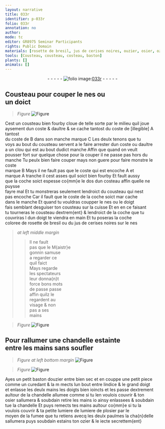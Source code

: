 ```yaml
---
layout: narrative
title: 033r
identifier: p-033r
folio: 033r
annotation: no
author:
mode: tc
editor: GR8975 Seminar Participants
rights: Public Domain
materials: [rosette de bresil, jus de cerises noires, ouzier, osier, ozier]
tools: [Cousteau, cousteau, costeau, baston]
plants: []
animals: []
---
```


<div class="folio" align="center">- - - - - <a href="http://gallica.bnf.fr/ark:/12148/btv1b10500001g/f71.image" target="_blank"><img src="https://cu-mkp.github.io/2017-workshop-edition/assets/photo-icon.png" alt="folio image: " style="display:inline-block; margin-bottom:-3px;"/>033r</a> - - - - - </div>  
  

## <span class="tl">Cousteau</span> pour couper le nes ou<br/> un doict

 
> *Figure*
> <a href="https://drive.google.com/open?id=0B9-oNrvWdlO5RWlDQlc4cU5HN3M" target="_blank"><img src="https://cu-mkp.github.io/GR8975-edition/assets/photo-icon.png" alt="Figure" style="display:inline-block; margin-bottom:-3px;"/></a>
 
Cest un <span class="tl">cousteau</span> bien fourby cloue de telle sorte par le milieu quil joue<br/> aysement dun coste & daultre & se cache tantost du coste de <span class="del">[illegible]</span> A tantost<br/> du coste de B dans son manche marque C Les deulx tenons que tu<br/> voys au bout du <span class="tl">cousteau</span> servent a le faire arrester dun coste ou daultre<br/> a un clou qui est au bout dudict manche Affin que quand on veult<br/> pousser fort <span class="add">sur</span> quelque chose pour la couper il ne passe pas hors du<br/> manche Tu peulx bien faire couper <span class="add">mays non guere</span> pour faire monstre le coste<br/> marque B Mays il ne fault pas que le coste qui est encoche <span class="del">A</span> et<br/> marque A tranche <span class="del">il</span> cest asses quil soict bien fourby Et fault aussy<br/> que la coche soict espesse co{mm}e le <span class="ms">dos dun <span class="tl">costeau</span></span> affin quelle ne puysse<br/> fayre mal Et tu monstreras seulement lendroict du <span class="tl">cousteau</span> qui nest<br/> pas encoche Car il fault que le coste de la coche soict <span class="del">mar</span> cache<br/> dans le manche Et quand tu vouldras coupper le nes ou le doigt<br/> fais semblant desguiser ton <span class="tl">cousteau</span> sur la <span class="bp">cuisse</span> Et en <span class="del">en</span> ce faisant<br/> tu tourneras le <span class="tl">cousteau</span> dextrem{ent} & lendroict de la coche que tu<br/> couvriras <span class="del">l</span> dun <span class="bp">doigt</span> te viendra en <span class="bp">main</span> Et tu poseras la coche<br/> coloree de <span class="m">rosette de bresil</span> ou du <span class="m">jus de cerises noires</span> sur le nes
 
> *at left middle margin*
> 
> >   Il ne fault<br/> pas que le <span class="pro">M{aistr}e<br/> gonnin</span> samuse<br/> a regarder ce<br/> quil faict<br/> Mays regarde<br/> les <span class="pro">spectateurs</span><br/> leur donna{n}t<br/> force bons mots<br/> de passe passe<br/> affin quilz le<br/> regardent au<br/> <span class="bp">visage</span> & non<br/> pas a ses<br/> <span class="bp">mains</span>
 
 
  
> *Figure*
> <a href="https://drive.google.com/open?id=0B9-oNrvWdlO5TXhGbkNoNTFHZ0E" target="_blank"><img src="https://cu-mkp.github.io/GR8975-edition/assets/photo-icon.png" alt="Figure" style="display:inline-block; margin-bottom:-3px;"/></a>
 

## Pour rallumer une chandelle estainte<br/> entre les mains sans soufler

 
> *Figure*
> *at left bottom margin*
> <a href="https://drive.google.com/open?id=0B9-oNrvWdlO5SFNtME0xWURubzA" target="_blank"><img src="https://cu-mkp.github.io/GR8975-edition/assets/photo-icon.png" alt="Figure" style="display:inline-block; margin-bottom:-3px;"/></a>
 
> *Figure*
> <a href="https://drive.google.com/open?id=0B9-oNrvWdlO5Mm1OS0lQRUpVZGs" target="_blank"><img src="https://cu-mkp.github.io/GR8975-edition/assets/photo-icon.png" alt="Figure" style="display:inline-block; margin-bottom:-3px;"/></a>
 
Ayes un petit <span class="tl">baston</span> d<span class="m">ouzier</span> <span class="del">entre</span> bien sec et en couppe une petit piece<br/> comme un curedant & <span class="del">la m</span> mects lun bout entre l<span class="bp">indice</span> & le grand <span class="bp">doigt</span><br/> et enlasse les deulx <span class="bp">mains</span> les <span class="bp">doigts</span> bien ioincts et les passe dextrement<br/> aultour de la chandelle allumee comme si tu len voulois couvrir & ton<br/> <span class="m">osier</span> sallumera & soubdain retire les <span class="bp">mains</span> <span class="del">io</span> ainsy enlassees & soubdain<br/> tue la chandelle Et puys remects tes <span class="bp">mains</span> aultour co{mm}e si tu la<br/> voulois couvrir & ta petite lumiere de <span class="del">lumiere de p</span>l<span class="m">osier</span> par le<br/> moyen de la fumee que tu retiens avecq les deulx <span class="bp">paulmes</span> la cha{n}delle<br/> sallumera puys soubdain estains ton <span class="m">ozier</span> & le iecte secrettem{ent}
 
